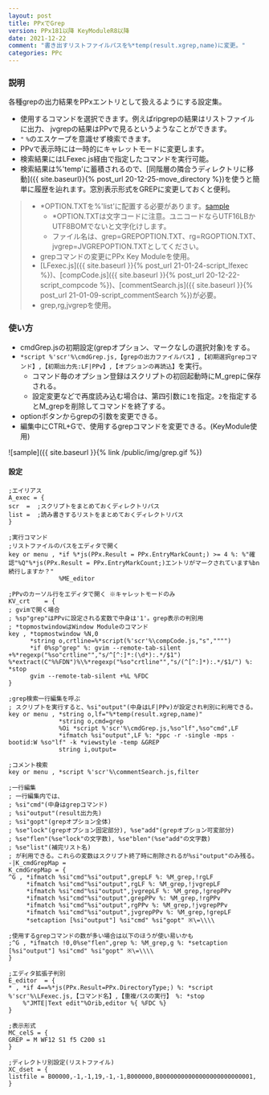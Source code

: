```yaml
---
layout: post
title: PPxでGrep
version: PPx181以降 KeyModuleR8以降
date: 2021-12-22
comment: "書き出すリストファイルパスを%*temp(result.xgrep,name)に変更。"
categories: PPc
---
```

### 説明
各種grepの出力結果をPPxエントリとして扱えるようにする設定集。
- 使用するコマンドを選択できます。例えばripgrepの結果はリストファイルに出力、
jvgrepの結果はPPvで見るというようなことができます。
- `"` `%`のエスケープを意識せず検索できます。
- PPvで表示時には一時的にキャレットモードに変更します。
- 検索結果にはLFexec\.js経由で指定したコマンドを実行可能。
- 検索結果は%'temp'に蓄積されるので、[同階層の隣合うディレクトリに移動]({{ site.baseurl}}{% post_url 20-12-25-move_directory %})を使うと簡単に履歴を辿れます。窓別表示形式をGREPに変更しておくと便利。

> - \*OPTION\.TXTを%'list'に配置する必要があります。[sample](https://gist.github.com/tar80/f3e5860214e758834bdf0bd619060b0f)<BR>
>    - \*OPTION\.TXTは文字コードに注意。ユニコードならUTF16LBかUTF8BOMでないと文字化けします。<BR>
>    - ファイル名は、grep=GREPOPTION.TXT、rg=RGOPTION.TXT、jvgrep=JVGREPOPTION.TXTとしてください。
> - grepコマンドの変更にPPx Key Moduleを使用。
> - [LFexec.js]({{ site.baseurl }}{% post_url 21-01-24-script_lfexec %})、[compCode.js]({{ site.baseurl }}{% post_url 20-12-22-script_compcode %})、[commentSearch.js]({{ site.baseurl }}{% post_url 21-01-09-script_commentSearch %})が必要。
> - grep,rg,jvgrepを使用。

### 使い方
- cmdGrep.jsの初期設定(grepオプション、マークなしの選択対象)をする。
- `*script %'scr'%\cmdGrep.js,【grepの出力ファイルパス】,【初期選択grepコマンド】,【初期出力先:LF|PPv】,【オプションの再読込】`を実行。<BR>
  - コマンド毎のオプション登録はスクリプトの初回起動時にM\_grepに保存される。
  - 設定変更などで再度読み込む場合は、第四引数に`1`を指定。`2`を指定するとM\_grepを削除してコマンドを終了する。
- optionボタンからgrepの引数を変更できる。
- 編集中にCTRL+Gで、使用するgrepコマンドを変更できる。(KeyModule使用)

![sample]({{ site.baseurl }}{% link /public/img/grep.gif %})

#### 設定
```
;エイリアス
A_exec = {
scr  =  ;スクリプトをまとめておくディレクトリパス
list =  ;読み書きするリストをまとめておくディレクトリパス
}

;実行コマンド
;リストファイルのパスをエディタで開く
key or menu , *if %*js(PPx.Result = PPx.EntryMarkCount;) >= 4 %: %"確認"%Q"%*js(PPx.Result = PPx.EntryMarkCount;)エントリがマークされています%bn続行しますか？"
              %ME_editor

;PPvのカーソル行をエディタで開く ※キャレットモードのみ
KV_crt    = {
; gvimで開く場合
; %sp"grep"はPPvに設定される変数で中身は'1'。grep表示の判別用
; *topmostwindowはWindow Moduleのコマンド
key , *topmostwindow %N,0
      *string o,crtline=%*script(%'scr'%\compCode.js,"s","""")
      *if 0%sp"grep" %: gvim --remote-tab-silent +%*regexp("%so"crtline"","s/^[^:]*:(\d*):.*/$1") %*extract(C"%%FDN")%\%*regexp("%so"crtline"","s/(^[^:]*):.*/$1/") %: *stop
      gvim --remote-tab-silent +%L %FDC
}

;grep検索一行編集を呼ぶ
; スクリプトを実行すると、%si"output"(中身はLF|PPv)が設定され判別に利用できる。
key or menu , *string o,lf="%*temp(result.xgrep,name)"
              *string o,cmd=grep
              %Oi *script %'scr'%\cmdGrep.js,%so"lf",%so"cmd",LF
              *ifmatch %si"output",LF %: *ppc -r -single -mps -bootid:W %so"lf" -k *viewstyle -temp &GREP
              string i,output=

;コメント検索
key or menu , *script %'scr'%\commentSearch.js,filter

;一行編集
; 一行編集内では、
; %si"cmd"(中身はgrepコマンド)
; %si"output"(result出力先)
; %si"gopt"(grepオプション全体)
; %se"lock"(grepオプション固定部分), %se"add"(grepオプション可変部分)
; %se"flen"(%se"lock"の文字数), %se"blen"(%se"add"の文字数)
; %se"list"(補完リスト名)
; が利用できる。これらの変数はスクリプト終了時に削除されるが%si"output"のみ残る。
-|K_cmdGrepMap =
K_cmdGrepMap = {
^G , *ifmatch %si"cmd"%si"output",grepLF %: %M_grep,!rgLF
     *ifmatch %si"cmd"%si"output",rgLF %: %M_grep,!jvgrepLF
     *ifmatch %si"cmd"%si"output",jvgrepLF %: %M_grep,!grepPPv
     *ifmatch %si"cmd"%si"output",grepPPv %: %M_grep,!rgPPv
     *ifmatch %si"cmd"%si"output",rgPPv %: %M_grep,!jvgrepPPv
     *ifmatch %si"cmd"%si"output",jvgrepPPv %: %M_grep,!grepLF
     *setcaption [%si"output"] %si"cmd" %si"gopt" ※\=\\\\

;使用するgrepコマンドの数が多い場合は以下のほうが使い易いかも
;^G , *ifmatch !0,0%se"flen",grep %: %M_grep,g %: *setcaption [%si"output"] %si"cmd" %si"gopt" ※\=\\\\
}

;エディタ拡張子判別
E_editor  = {
* , *if 4==%*js(PPx.Result=PPx.DirectoryType;) %: *script %'scr'%\LFexec.js,【コマンド名】,【重複パスの実行】 %: *stop
    %"JMTE|Text edit"%Orib,editor %{ %FDC %}
}

;表示形式
MC_celS = {
GREP = M WF12 S1 f5 C200 s1
}

;ディレクトリ別設定(リストファイル)
XC_dset = {
listfile = B00000,-1,-1,19,-1,-1,B000000,B00000000000000000000000001,
}
```
<BR>
<script src="https://gist.github.com/tar80/57ef040143778808565d9decc4692219.js"></script>
